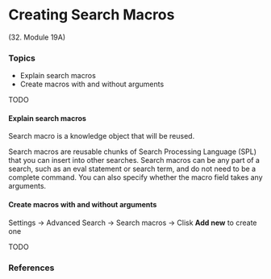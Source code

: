 # Creating Search Macros
(32. Module 19A)

### Topics
* Explain search macros
* Create macros with and without arguments

TODO


#### Explain search macros
Search macro is a knowledge object that will be reused.

Search macros are reusable chunks of Search Processing Language (SPL) that you can insert into other searches. Search macros can be any part of a search, such as an eval statement or search term, and do not need to be a complete command. You can also specify whether the macro field takes any arguments.

#### Create macros with and without arguments
Settings -> Advanced Search -> Search macros -> Clisk **Add new** to create one

TODO
### References
